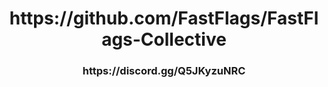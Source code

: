 <h1 align="center">https://github.com/FastFlags/FastFlags-Collective</h1>

<h3 align="center">https://discord.gg/Q5JKyzuNRC</h3>
